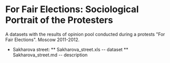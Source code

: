 # For Fair Elections: Sociological Portrait of the Protesters

A datasets with the results of opinion pool conducted during a protests "For Fair Elections". Moscow 2011-2012.

* Sakharova street:
** Sakharova_street.xls -- dataset
** Sakharova_street.md -- description
